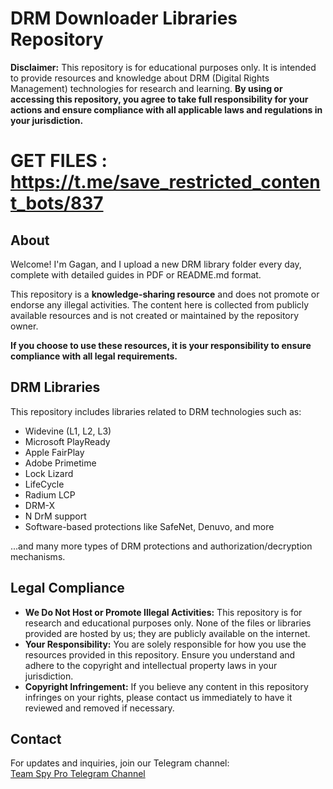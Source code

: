 # DRM Downloader Libraries Repository  

**Disclaimer:** This repository is for educational purposes only. It is intended to provide resources and knowledge about DRM (Digital Rights Management) technologies for research and learning. **By using or accessing this repository, you agree to take full responsibility for your actions and ensure compliance with all applicable laws and regulations in your jurisdiction.**  

# GET FILES : https://t.me/save_restricted_content_bots/837
## About  

Welcome! I'm Gagan, and I upload a new DRM library folder every day, complete with detailed guides in PDF or README.md format.  

This repository is a **knowledge-sharing resource** and does not promote or endorse any illegal activities. The content here is collected from publicly available resources and is not created or maintained by the repository owner.  

**If you choose to use these resources, it is your responsibility to ensure compliance with all legal requirements.**  

## DRM Libraries  

This repository includes libraries related to DRM technologies such as:  

- Widevine (L1, L2, L3)  
- Microsoft PlayReady  
- Apple FairPlay  
- Adobe Primetime  
- Lock Lizard  
- LifeCycle  
- Radium LCP  
- DRM-X  
- N DrM support  
- Software-based protections like SafeNet, Denuvo, and more  

...and many more types of DRM protections and authorization/decryption mechanisms.  

## Legal Compliance  

- **We Do Not Host or Promote Illegal Activities:** This repository is for research and educational purposes only. None of the files or libraries provided are hosted by us; they are publicly available on the internet.  
- **Your Responsibility:** You are solely responsible for how you use the resources provided in this repository. Ensure you understand and adhere to the copyright and intellectual property laws in your jurisdiction.  
- **Copyright Infringement:** If you believe any content in this repository infringes on your rights, please contact us immediately to have it reviewed and removed if necessary.  

## Contact  

For updates and inquiries, join our Telegram channel:  
[Team Spy Pro Telegram Channel](https://t.me/team_spy_pro)  
